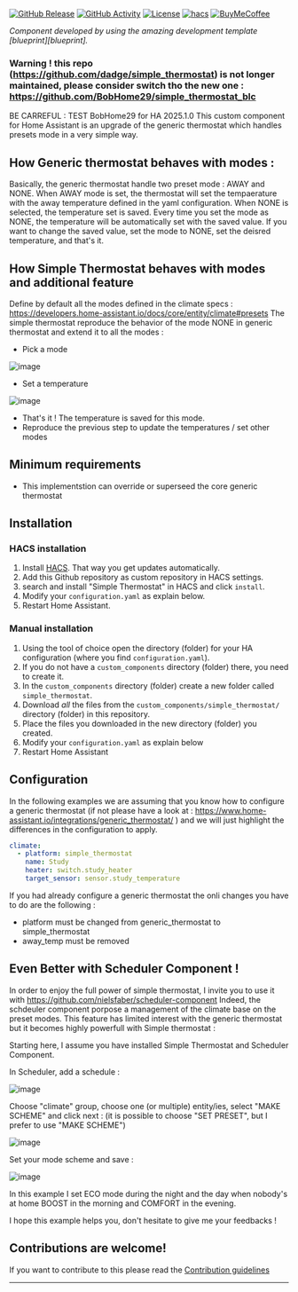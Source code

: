 [![GitHub Release][releases-shield]][releases]
[![GitHub Activity][commits-shield]][commits]
[![License][license-shield]](LICENSE)
[![hacs][hacsbadge]][hacs]
[![BuyMeCoffee][buymecoffeebadge]][buymecoffee]


_Component developed by using the amazing development template [blueprint][blueprint]._

### Warning ! this repo (https://github.com/dadge/simple_thermostat) is not longer maintained, please consider switch tho the new one : https://github.com/BobHome29/simple_thermostat_blc
BE CARREFUL : TEST BobHome29 for HA 2025.1.0
This custom component for Home Assistant is an upgrade of the generic thermostat which handles presets mode in a very simple way.

## How Generic thermostat behaves with modes : 
Basically, the generic thermostat handle two preset mode : AWAY and NONE.
When AWAY mode is set, the thermostat will set the tempaerature with the away temperature defined in the yaml configuration. 
When NONE is selected, the temperature set is saved. Every time you set the mode as NONE, the temperature will be automatically set with the saved value. If you want to change the saved value, set the mode to NONE, set the deisred temperature, and that's it.

## How Simple Thermostat behaves with modes and additional feature
Define by default all the modes defined in the climate specs : https://developers.home-assistant.io/docs/core/entity/climate#presets
The simple thermostat reproduce the behavior of the mode NONE in generic thermostat and extend it to all the modes : 
* Pick a mode

![image](https://user-images.githubusercontent.com/1717155/119150574-dd6c2680-ba4e-11eb-80bb-a1164b0b9df4.png)

* Set a temperature

![image](https://user-images.githubusercontent.com/1717155/119150718-012f6c80-ba4f-11eb-9913-7c320bdce8cc.png)

* That's it ! The temperature is saved for this mode.
* Reproduce the previous step to update the temperatures / set other modes


## Minimum requirements

* This implementstion can override or superseed the core generic thermostat

## Installation

### HACS installation

1. Install [HACS](https://hacs.xyz/). That way you get updates automatically.
2. Add this Github repository as custom repository in HACS settings.
3. search and install "Simple Thermostat" in HACS and click `install`.
4. Modify your `configuration.yaml` as explain below.
5. Restart Home Assistant.

### Manual installation

1. Using the tool of choice open the directory (folder) for your HA configuration (where you find `configuration.yaml`).
2. If you do not have a `custom_components` directory (folder) there, you need to create it.
3. In the `custom_components` directory (folder) create a new folder called `simple_thermostat`.
4. Download _all_ the files from the `custom_components/simple_thermostat/` directory (folder) in this repository.
5. Place the files you downloaded in the new directory (folder) you created.
6. Modify your `configuration.yaml` as explain below
7. Restart Home Assistant

## Configuration

In the following examples we are assuming that you know how to configure a generic thermostat (if not please have a look at : https://www.home-assistant.io/integrations/generic_thermostat/ ) and we will just highlight the differences in the configuration to apply. 

```yaml
climate:
  - platform: simple_thermostat
    name: Study
    heater: switch.study_heater
    target_sensor: sensor.study_temperature
```

If you had already configure a generic thermostat the onli changes you have to do are the following : 
* platform must be changed from generic_thermostat to simple_thermostat
* away_temp must be removed

## Even Better with Scheduler Component ! 

In order to enjoy the full power of simple thermostat, I invite you to use it with https://github.com/nielsfaber/scheduler-component 
Indeed, the schdeuler component porpose a management of the climate base on the preset modes. This feature has limited interest with the generic thermostat but it becomes highly powerfull with Simple thermostat : 

Starting here, I assume you have installed Simple Thermostat and Scheduler Component.

In Scheduler, add a schedule : 

![image](https://user-images.githubusercontent.com/1717155/119146454-ee1a9d80-ba4a-11eb-80ae-3074c3511830.png)

Choose "climate" group, choose one (or multiple) entity/ies, select "MAKE SCHEME" and click next : 
(it is possible to choose "SET PRESET", but I prefer to use "MAKE SCHEME")

![image](https://user-images.githubusercontent.com/1717155/119147210-aa746380-ba4b-11eb-8def-479a741c0ba7.png)

Set your mode scheme and save : 

![image](https://user-images.githubusercontent.com/1717155/119147784-2f5f7d00-ba4c-11eb-9de4-5e62ff5e71a8.png)

In this example I set ECO mode during the night and the day when nobody's at home BOOST in the morning and COMFORT in the evening. 


I hope this example helps you, don't hesitate to give me your feedbacks !

## Contributions are welcome!

If you want to contribute to this please read the [Contribution guidelines](CONTRIBUTING.md)

***

[integration_blueprint]: https://github.com/custom-components/integration_blueprint
[simple_thermostat]: https://github.com/dadge/simple_thermostat
[buymecoffee]: https://www.buymeacoffee.com/dadge
[buymecoffeebadge]: https://img.shields.io/badge/Buy%20me%20a%20beer-%245-orange?style=for-the-badge&logo=buy-me-a-beer
[commits-shield]: https://img.shields.io/github/commit-activity/y/dadge/simple_thermostat.svg?style=for-the-badge
[commits]: https://github.com/dadge/simple_thermostat/commits/master
[hacs]: https://github.com/custom-components/hacs
[hacsbadge]: https://img.shields.io/badge/HACS-Custom-orange.svg?style=for-the-badge
[forum-shield]: https://img.shields.io/badge/community-forum-brightgreen.svg?style=for-the-badge
[forum]: https://community.home-assistant.io/
[license-shield]: https://img.shields.io/github/license/dadge/simple_thermostat.svg?style=for-the-badge
[maintenance-shield]: https://img.shields.io/badge/maintainer-Joakim%20Sørensen%20%40ludeeus-blue.svg?style=for-the-badge
[releases-shield]: https://img.shields.io/github/release/dadge/simple_thermostat.svg?style=for-the-badge
[releases]: https://github.com/dadge/simple_thermostat/releases
